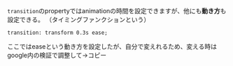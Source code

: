 `transition`のpropertyではanimationの時間を設定できますが、他にも**動き方**も設定できる。
（タイミングファンクションという）
```
transition: transform 0.3s ease;
```
ここではeaseという動き方を設定したが、自分で変えれるため、変える時はgoogle内の検証で調整して→コピー
